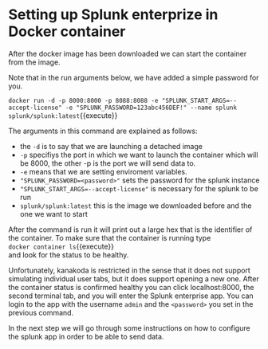 # Setting up Splunk enterprize in Docker container

After the docker image has been downloaded we can start the container from the image.

Note that in the run arguments below, we have added a simple password for you.

`docker run -d -p 8000:8000 -p 8088:8088 -e "SPLUNK_START_ARGS=--accept-license" -e "SPLUNK_PASSWORD=123abc456DEF!" --name splunk splunk/splunk:latest`{{execute}}  

The arguments in this command are explained as follows:

* the `-d` is to say that we are launching a detached image
* `-p` specifiys the port in which we want to launch the container which will be 8000, the other -p is the port we will send data to.
* `-e` means that we are setting enviroment variables.
* `"SPLUNK_PASSWORD=<password>"` sets the password for the splunk instance
* `"SPLUNK_START_ARGS=--accept-license"` is necessary for the splunk to be run
* `splunk/splunk:latest` this is the image we downloaded before and the one we want to start

After the command is run it will print out a large hex that is the identifier of the container. 
To make sure that the container is running type  
`docker container ls`{{execute}}  
and look for the status to be healthy.

Unfortunately, kanakoda is restricted in the sense that it does not support simulating individual user tabs, but it does support opening a new one.
After the container status is confirmed healthy you can click localhost:8000, the second terminal tab, and you will enter the Splunk enterprise app.
You can login to the app with the username `admin` and the `<password>` you set in the previous command.  
  
In the next step we will go through some instructions on how to configure the splunk app in order to be able to send data. 
